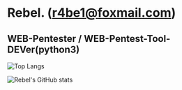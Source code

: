 # Rebel. (r4be1@foxmail.com)
## WEB-Pentester  /  WEB-Pentest-Tool-DEVer(python3)

![Top Langs](https://github-readme-stats.vercel.app/api/top-langs/?username=R4be1&layout=compact&theme=dark)

![Rebel's GitHub stats](https://github-readme-stats.vercel.app/api?username=R4be1&show_icons=true&theme=radical) 
